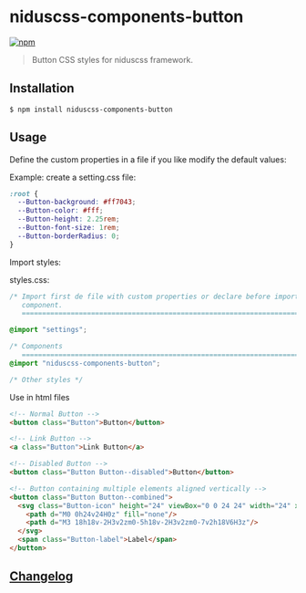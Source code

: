 # niduscss-components-button
[![npm][npm-image]][npm-url]

[npm-image]: https://img.shields.io/npm/v/niduscss-components-button.svg
[npm-url]: https://npmjs.org/package/niduscss-components-button

> Button CSS styles for niduscss framework.


## Installation

```console
$ npm install niduscss-components-button
```


## Usage

Define the custom properties in a file if you like modify the default values:

Example: create a setting.css file:

```css
:root {
  --Button-background: #ff7043;
  --Button-color: #fff;
  --Button-height: 2.25rem;
  --Button-font-size: 1rem;
  --Button-borderRadius: 0;
}
```

Import styles:

styles.css:

```css
/* Import first de file with custom properties or declare before import the
   component.
   ========================================================================== */

@import "settings";

/* Components
   ========================================================================== */
@import "niduscss-components-button";

/* Other styles */
```

Use in html files

```html
<!-- Normal Button -->
<button class="Button">Button</button>

<!-- Link Button -->
<a class="Button">Link Button</a>

<!-- Disabled Button -->
<button class="Button Button--disabled">Button</button>

<!-- Button containing multiple elements aligned vertically -->
<button class="Button Button--combined">
  <svg class="Button-icon" height="24" viewBox="0 0 24 24" width="24" xmlns="http://www.w3.org/2000/svg">
    <path d="M0 0h24v24H0z" fill="none"/>
    <path d="M3 18h18v-2H3v2zm0-5h18v-2H3v2zm0-7v2h18V6H3z"/>
  </svg>
  <span class="Button-label">Label</span>
</button>
```


## [Changelog](CHANGELOG.md)
